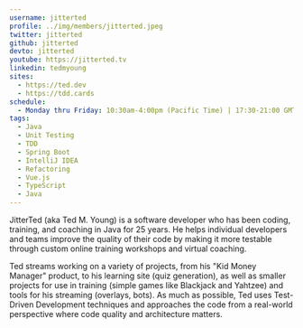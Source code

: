 ```yaml
---
username: jitterted
profile: ../img/members/jitterted.jpeg
twitter: jitterted
github: jitterted
devto: jitterted
youtube: https://jitterted.tv
linkedin: tedmyoung
sites:
  - https://ted.dev
  - https://tdd.cards
schedule:
  - Monday thru Friday: 10:30am-4:00pm (Pacific Time) | 17:30-21:00 GMT
tags:
  - Java
  - Unit Testing
  - TDD
  - Spring Boot
  - IntelliJ IDEA
  - Refactoring
  - Vue.js
  - TypeScript
  - Java
---
```


JitterTed (aka Ted M. Young) is a software developer who has been coding, training, and coaching in Java for 25 years. He helps individual developers and teams improve the quality of their code by making it more testable through custom online training workshops and virtual coaching.

Ted streams working on a variety of projects, from his "Kid Money Manager" product, to his learning site (quiz generation), as well as smaller projects for use in training (simple games like Blackjack and Yahtzee) and tools for his streaming (overlays, bots). As much as possible, Ted uses Test-Driven Development techniques and approaches the code from a real-world perspective where code quality and architecture matters.
